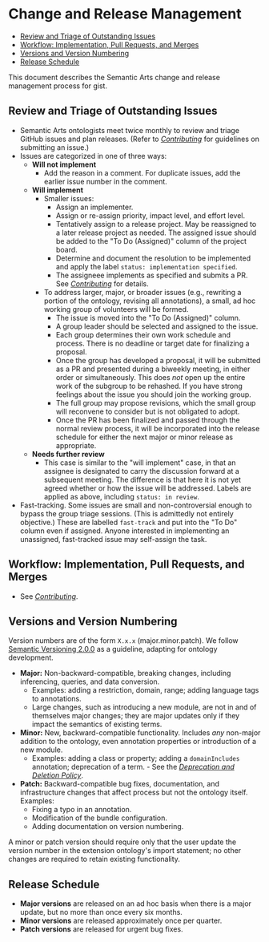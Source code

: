 # Change and Release Management <!-- omit in toc -->

- [Review and Triage of Outstanding Issues](#review-and-triage-of-outstanding-issues)
- [Workflow: Implementation, Pull Requests, and Merges](#workflow-implementation-pull-requests-and-merges)
- [Versions and Version Numbering](#versions-and-version-numbering)
- [Release Schedule](#release-schedule)

This document describes the Semantic Arts change and release management process for gist.

## Review and Triage of Outstanding Issues

- Semantic Arts ontologists meet twice monthly to review and triage GitHub issues and plan releases. (Refer to [*Contributing*](Contributing.md) for guidelines on submitting an issue.)
- Issues are categorized in one of three ways:
  - **Will not implement**
    - Add the reason in a comment. For duplicate issues, add the earlier issue number in the comment.
  - **Will implement**
    - Smaller issues:
      - Assign an implementer.
      - Assign or re-assign priority, impact level, and effort level.
      - Tentatively assign to a release project. May be reassigned to a later release project as needed. The assigned issue should be added to the "To Do (Assigned)" column of the project board.
      - Determine and document the resolution to be implemented and apply the label `status: implementation specified`.
      - The assigneee implements as specified and submits a PR. See [*Contributing*](Contributing.md#submitting-a-pull-request-pr) for details.
    - To address larger, major, or broader issues (e.g., rewriting a portion of the ontology, revising all annotations), a small, ad hoc working group of volunteers will be formed.
      - The issue is moved into the "To Do (Assigned)" column.
      - A group leader should be selected and assigned to the issue.
      - Each group determines their own work schedule and process. There is no deadline or target date for finalizing a proposal.
      - Once the group has developed a proposal, it will be submitted as a PR and presented during a biweekly meeting, in either order or simultaneously. This does *not* open up the entire work of the subgroup to be rehashed. If you have strong feelings about the issue you should join the working group.
      - The full group may propose revisions, which the small group will reconvene to consider but is not obligated to adopt.
      - Once the PR has been finalized and passed through the normal review process, it will be incorporated into the release schedule for either the next major or minor release as appropriate.
  - **Needs further review**
    - This case is similar to the "will implement" case, in that an assignee is designated to carry the discussion forward at a subsequent meeting. The difference is that here it is not yet agreed whether or how the issue will be addressed. Labels are applied as above, including `status: in review`.
- Fast-tracking. Some issues are small and non-controversial enough to bypass the group triage sessions. (This is admittedly not entirely objective.) These are labelled `fast-track` and put into the "To Do" column even if assigned. Anyone interested in implementing an unassigned, fast-tracked issue may self-assign the task.
  
## Workflow: Implementation, Pull Requests, and Merges

- See [*Contributing*](Contributing.md).

## Versions and Version Numbering

Version numbers are of the form `X.x.x` (major.minor.patch). We follow [Semantic Versioning 2.0.0](https://semver.org/) as a guideline, adapting for ontology development.

- **Major:** Non-backward-compatible, breaking changes, including inferencing, queries, and data conversion.
  - Examples: adding a restriction, domain, range; adding language tags to annotations.
  - Large changes, such as introducing a new module, are not in and of themselves major changes; they are major updates only if they impact the semantics of existing terms.
- **Minor:** New, backward-compatible functionality. Includes *any* non-major addition to the ontology, even annotation properties or introduction of a new module.
  - Examples: adding a class or property; adding a `domainIncludes` annotation; deprecation of a term. - See the [*Deprecation and Deletion Policy*](DeprecationAndDeletionPolicy.md).
- **Patch:** Backward-compatible bug fixes, documentation, and infrastructure changes that affect process but not the ontology itself. Examples:
  - Fixing a typo in an annotation.
  - Modification of the bundle configuration.
  - Adding documentation on version numbering.

A minor or patch version should require only that the user update the version number in the extension ontology's import statement; no other changes are required to retain existing functionality.
  
## Release Schedule

- **Major versions** are released on an ad hoc basis when there is a major update, but no more than once every six months.
- **Minor versions** are released approximately once per quarter.
- **Patch versions** are released for urgent bug fixes.
